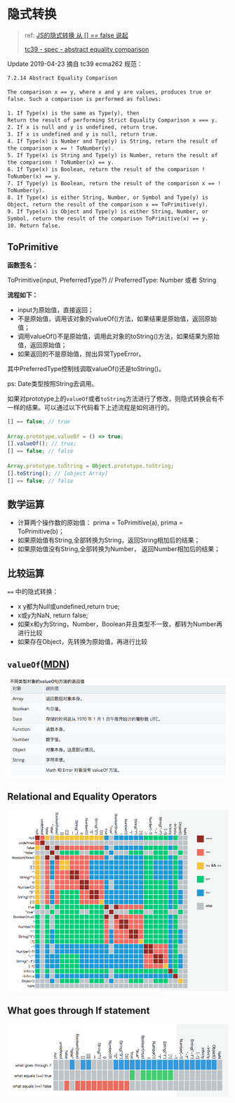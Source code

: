 # 隐式转换

> ref: [JS的隐式转换 从 \[\] == false 说起](https://juejin.im/post/5a220ed85188254cc067adc0)
>
> [tc39 - spec - abstract equality comparison](https://tc39.github.io/ecma262/#sec-abstract-equality-comparison)

Update 2019-04-23 摘自 tc39 ecma262 规范：

```
7.2.14 Abstract Equality Comparison

The comparison x == y, where x and y are values, produces true or false. Such a comparison is performed as follows:

1. If Type(x) is the same as Type(y), then
Return the result of performing Strict Equality Comparison x === y.
2. If x is null and y is undefined, return true.
3. If x is undefined and y is null, return true.
4. If Type(x) is Number and Type(y) is String, return the result of the comparison x == ! ToNumber(y).
5. If Type(x) is String and Type(y) is Number, return the result of the comparison ! ToNumber(x) == y.
6. If Type(x) is Boolean, return the result of the comparison ! ToNumber(x) == y.
7. If Type(y) is Boolean, return the result of the comparison x == ! ToNumber(y).
8. If Type(x) is either String, Number, or Symbol and Type(y) is Object, return the result of the comparison x == ToPrimitive(y).
9. If Type(x) is Object and Type(y) is either String, Number, or Symbol, return the result of the comparison ToPrimitive(x) == y.
10. Return false.
```

## ToPrimitive

**函数签名：**

ToPrimitive(input, PreferredType?) // PreferredType: Number 或者 String

**流程如下：**

* input为原始值，直接返回；
* 不是原始值，调用该对象的valueOf()方法，如果结果是原始值，返回原始值；
* 调用valueOf()不是原始值，调用此对象的toString()方法，如果结果为原始值，返回原始值；
* 如果返回的不是原始值，抛出异常TypeError。

其中PreferredType控制线调取valueOf()还是toString()。

ps: Date类型按照String去调用。

如果对prototype上的`valueOf`或者`toString`方法进行了修改，则隐式转换会有不一样的结果。可以通过以下代码看下上述流程是如何进行的。

```javascript
[] == false; // true

Array.prototype.valueOf = () => true;
[].valueOf(); // true;
[] == false; // false

Array.prototype.toString = Object.prototype.toString;
[].toString(); // [object Array]
[] == false; // false
```

## 数学运算

* 计算两个操作数的原始值： prima = ToPrimitive(a), prima = ToPrimitive(b)；
* 如果原始值有String,全部转换为String，返回String相加后的结果；
* 如果原始值没有String,全部转换为Number， 返回Number相加后的结果；

## 比较运算

`==` 中的隐式转换：

* x y都为Null或undefined,return true;
* x或y为NaN, return false;
* 如果x和y为String，Number，Boolean并且类型不一致，都转为Number再进行比较
* 如果存在Object，先转换为原始值，再进行比较

## `valueOf`([MDN](https://developer.mozilla.org/zh-CN/docs/Web/JavaScript/Reference/Global\_Objects/Object/valueOf))

![](/assets/images/2018-07-20-16-08-58.png)

## Relational and Equality Operators

![](/assets/images/2018-07-20-16-09-08.png)

## What goes through If statement

![](/assets/images/2018-07-20-16-09-16.png)
